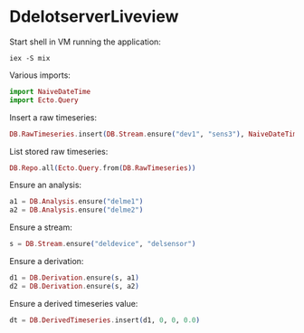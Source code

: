 # DdeIotserverLiveview

Start shell in VM running the application:
```shell
iex -S mix
```

Various imports:
```elixir
import NaiveDateTime
import Ecto.Query
```

Insert a raw timeseries:
```elixir
DB.RawTimeseries.insert(DB.Stream.ensure("dev1", "sens3"), NaiveDateTime.from_gregorian_seconds(42), 42.0)
```

List stored raw timeseries:
```elixir
DB.Repo.all(Ecto.Query.from(DB.RawTimeseries))
```

Ensure an analysis:
```elixir
a1 = DB.Analysis.ensure("delme1")
a2 = DB.Analysis.ensure("delme2")
```

Ensure a stream:
```elixir
s = DB.Stream.ensure("deldevice", "delsensor")
```

Ensure a derivation:
```elixir
d1 = DB.Derivation.ensure(s, a1)
d2 = DB.Derivation.ensure(s, a2)
```

Ensure a derived timeseries value:
```elixir
dt = DB.DerivedTimeseries.insert(d1, 0, 0, 0.0)
```

